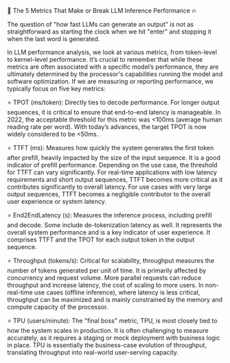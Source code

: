🚨 The 5 Metrics That Make or Break LLM Inference Performance 🔥

The question of "how fast LLMs can generate an output" is not as straightforward as starting the clock when we hit "enter" and stopping it when the last word is generated.

In LLM performance analysis, we look at various metrics, from token-level to kernel-level performance. It’s crucial to remember that while these metrics are often associated with a specific model’s performance, they are ultimately determined by the processor's capabilities running the model and software optimization. If we are measuring or reporting performance, we typically focus on five key metrics: 

⭐ TPOT (ms/token): Directly ties to decode performance. For longer output sequences, it is critical to ensure that end-to-end latency is manageable. In 2022, the acceptable threshold for this metric was <100ms (average human reading rate per word). With today’s advances, the target TPOT is now widely considered to be <50ms.

⭐ TTFT (ms): Measures how quickly the system generates the first token after prefill, heavily impacted by the size of the input sequence. It is a good indicator of prefill performance. Depending on the use case, the threshold for TTFT can vary significantly. For real-time applications with low latency requirements and short output sequences, TTFT becomes more critical as it contributes significantly to overall latency. For use cases with very large output sequences, TTFT becomes a negligible contributor to the overall user experience or system latency.

⭐ End2EndLatency (s): Measures the inference process, including prefill and decode. Some include de-tokenization latency as well. It represents the overall system performance and is a key indicator of user experience. It comprises TTFT and the TPOT for each output token in the output sequence.

⭐ Throughput (tokens/s): Critical for scalability, throughput measures the number of tokens generated per unit of time. It is primarily affected by concurrency and request volume. More parallel requests can reduce throughput and increase latency, the cost of scaling to more users. In non-real-time use cases (offline inference), where latency is less critical, throughput can be maximized and is mainly constrained by the memory and compute capacity of the processor.

⭐ TPU (users/minute): The "final boss" metric, TPU, is most closely tied to how the system scales in production. It is often challenging to measure accurately, as it requires a staging or mock deployment with business logic in place. TPU is essentially the business-case evolution of throughput, translating throughput into real-world user-serving capacity.
